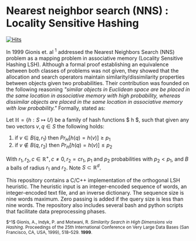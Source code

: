 # Nearest neighbor search (NNS) : Locality Sensitive Hashing

[![Hits](https://hits.seeyoufarm.com/api/count/incr/badge.svg?url=https%3A%2F%2Fgithub.com%2Fahchash%2Fhit-counter&count_bg=%2301167A&title_bg=%23000000&icon=&icon_color=%23E7E7E7&title=hits&edge_flat=false)](https://hits.seeyoufarm.com)

In 1999 Gionis et. al $^1$ addressed the Nearest Neighbors Search (NNS) problem as a mapping problem in associative memory (Locality Sensitive Hashing LSH). Although a formal proof establishing an equivalence between both classes of problems was not given, they showed that the allocation and search operators maintain similarity/dissimilarity properties between objects given two probabilities. Their contribution was founded on the following reasoning <i>"similar objects in Euclidean space are be placed in the same location in associative memory with high probability, whereas dissimilar objects are placed in the same location in associative memory with low probability."</i> Formally, stated as:

Let $\mathbb{H} = \left \{ h : S \mapsto U  \right \}$ be a family of hash functions $ h $, such that given any two vectors $v, q \in S$ the following holds:

1. if $v \in B \left ( q, r_1 \right )$ then $Pr_H \left [ h\left ( q \right ) = h\left ( v \right ) \right ] \geq p_1$
2. if $v \notin B \left ( q, r_2 \right )$ then $Pr_H \left [ h\left ( q \right ) = h\left ( v \right ) \right ] \leq p_2$

With $r_1, r_2, c \in \mathbb{R}^{+}, c \neq 0, r_2 = c r_1$, $p_1$ and $p_2$ probabilities with $p_2 < p_1$, and $B$ a balls of radius $r_1$ and $r_2$. Note $S \subset \mathbb{R}^{d}$.

This repository contains a C/C++ implementation of the orthogonal LSH heuristic. The heuristic input is an integer-encoded sequence of words, an integer-encoded text file, and an inverse dictionary. The sequence size is nine words maximum. Zero passing is added if the query size is less than nine words. The repository also includes several bash and python scripts that facilitate data preprocessing phases.

<p><small>
$^1$ Gionis, A., Indyk, P. and Motwani, R. <i>Similarity Search in High Dimensions via Hashing</i>. Proceedings of the 25th International Conference on Very Large Data Bases (San Francisco, CA, USA, 1999), 518–529. <b>1999</b>.
</small></p>
